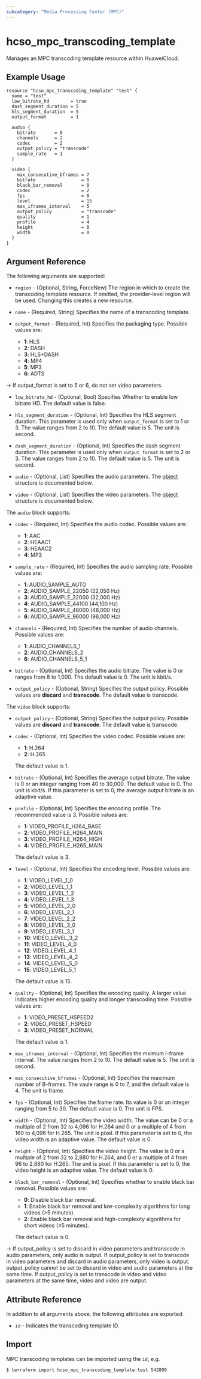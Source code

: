 ```yaml
---
subcategory: "Media Processing Center (MPC)"
---
```


# hcso_mpc_transcoding_template

Manages an MPC transcoding template resource within HuaweiCloud.

## Example Usage

```hcl
resource "hcso_mpc_transcoding_template" "test" {
  name = "test"
  low_bitrate_hd        = true
  dash_segment_duration = 5
  hls_segment_duration  = 5
  output_format         = 1

  audio {
    bitrate       = 0
    channels      = 2
    codec         = 2
    output_policy = "transcode"
    sample_rate   = 1
  }

  video {
    max_consecutive_bframes = 7
    bitrate                 = 0
    black_bar_removal       = 0
    codec                   = 2
    fps                     = 0
    level                   = 15
    max_iframes_interval    = 5
    output_policy           = "transcode"
    quality                 = 1
    profile                 = 4
    height                  = 0
    width                   = 0
  }
}
```

## Argument Reference

The following arguments are supported:

* `region` - (Optional, String, ForceNew) The region in which to create the transcoding template resource. If omitted,
  the provider-level region will be used. Changing this creates a new resource.

* `name` - (Required, String) Specifies the name of a transcoding template.

* `output_format` - (Required, Int) Specifies the packaging type. Possible values are:
  + **1**: HLS
  + **2**: DASH
  + **3**: HLS+DASH
  + **4**: MP4
  + **5**: MP3
  + **6**: ADTS

-> If output_format is set to 5 or 6, do not set video parameters.

* `low_bitrate_hd` - (Optional, Bool) Specifies Whether to enable low bitrate HD. The default value is false.

* `hls_segment_duration` - (Optional, Int) Specifies the HLS segment duration. This parameter is used only
  when `output_format` is set to 1 or 3. The value ranges from 2 to 10. The default value is 5. The unit is second.

* `dash_segment_duration` - (Optional, Int) Specifies the dash segment duration. This parameter is used only when `output_format`
  is set to 2 or 3. The value ranges from 2 to 10. The default value is 5. The unit is second.

* `audio` - (Optional, List) Specifies the audio parameters. The [object](#audio_object) structure is documented below.

* `video` - (Optional, List) Specifies the video parameters. The [object](#video_object) structure is documented below.

<a name="audio_object"></a>
The `audio` block supports:

* `codec` - (Required, Int) Specifies the audio codec. Possible values are:
  + **1**: AAC
  + **2**: HEAAC1
  + **3**: HEAAC2
  + **4**: MP3

* `sample_rate` - (Required, Int) Specifies the audio sampling rate. Possible values are:
  + **1**: AUDIO_SAMPLE_AUTO
  + **2**: AUDIO_SAMPLE_22050 (22,050 Hz)
  + **3**: AUDIO_SAMPLE_32000 (32,000 Hz)
  + **4**: AUDIO_SAMPLE_44100 (44,100 Hz)
  + **5**: AUDIO_SAMPLE_48000 (48,000 Hz)
  + **6**: AUDIO_SAMPLE_96000 (96,000 Hz)

* `channels` - (Required, Int) Specifies the number of audio channels. Possible values are:
  + **1**: AUDIO_CHANNELS_1
  + **2**: AUDIO_CHANNELS_2
  + **6**: AUDIO_CHANNELS_5_1

* `bitrate` - (Optional, Int) Specifies the audio bitrate. The value is 0 or ranges from 8 to 1,000.
  The default value is 0. The unit is kbit/s.

* `output_policy` - (Optional, String) Specifies the output policy. Possible values are **discard** and **transcode**.
  The default value is transcode.

<a name="video_object"></a>
The `video` block supports:

* `output_policy` - (Optional, String) Specifies the output policy. Possible values are **discard** and **transcode**.
  The default value is transcode.

* `codec` - (Optional, Int) Specifies the video codec. Possible values are:
  + **1**: H.264
  + **2**: H.265

  The default value is 1.

* `bitrate` - (Optional, Int) Specifies the average output bitrate. The value is 0 or an integer ranging from 40 to
  30,000. The default value is 0. The unit is kbit/s. If this parameter is set to 0, the average output bitrate is an
  adaptive value.

* `profile` - (Optional, Int) Specifies the encoding profile. The recommended value is 3. Possible values are:
  + **1**: VIDEO_PROFILE_H264_BASE
  + **2**: VIDEO_PROFILE_H264_MAIN
  + **3**: VIDEO_PROFILE_H264_HIGH
  + **4**: VIDEO_PROFILE_H265_MAIN

  The default value is 3.

* `level` - (Optional, Int) Specifies the encoding level. Possible values are:
  + **1**: VIDEO_LEVEL_1_0
  + **2**: VIDEO_LEVEL_1_1
  + **3**: VIDEO_LEVEL_1_2
  + **4**: VIDEO_LEVEL_1_3
  + **5**: VIDEO_LEVEL_2_0
  + **6**: VIDEO_LEVEL_2_1
  + **7**: VIDEO_LEVEL_2_2
  + **8**: VIDEO_LEVEL_3_0
  + **9**: VIDEO_LEVEL_3_1
  + **10**: VIDEO_LEVEL_3_2
  + **11**: VIDEO_LEVEL_4_0
  + **12**: VIDEO_LEVEL_4_1
  + **13**: VIDEO_LEVEL_4_2
  + **14**: VIDEO_LEVEL_5_0
  + **15**: VIDEO_LEVEL_5_1

  The default value is 15.

* `quality` - (Optional, Int) Specifies the encoding quality. A larger value indicates higher encoding quality and
  longer transcoding time. Possible values are:
  + **1**: VIDEO_PRESET_HSPEED2
  + **2**: VIDEO_PRESET_HSPEED
  + **3**: VIDEO_PRESET_NORMAL

  The default value is 1.

* `max_iframes_interval` - (Optional, Int) Specifies the mximum I-frame interval. The value ranges from 2 to 10.
  The default value is 5. The unit is second.

* `max_consecutive_bframes` - (Optional, Int) Specifies the maximum number of B-frames.
  The vaule range is  0 to 7, and the default value is 4. The unit is frame.

* `fps` - (Optional, Int) Specifies the frame rate. Its value is 0 or an integer ranging from 5 to 30.
  The default value is 0. The unit is FPS.

* `width` - (Optional, Int) Specifies the video width. The value can be 0 or a multiple of 2 from 32 to 4,096 for H.264
  and 0 or a multiple of 4 from 160 to 4,096 for H.265. The unit is pixel. If this parameter is set to 0, the video width
  is an adaptive value. The default value is 0.

* `height` - (Optional, Int) Specifies the video height. The value is 0 or a multiple of 2 from 32 to 2,880 for H.264,
  and 0 or a multiple of 4 from 96 to 2,880 for H.265. The unit is pixel. If this parameter is set to 0, the video height
  is an adaptive value. The default value is 0.

* `black_bar_removal` - (Optional, Int) Specifies whether to enable black bar removal. Possible values are:
  + **0**: Disable black bar removal.
  + **1**: Enable black bar removal and low-complexity algorithms for long videos (>5 minutes).
  + **2**: Enable black bar removal and high-complexity algorithms for short videos (≤5 minutes).

  The default value is 0.

-> If output_policy is set to discard in video parameters and transcode in audio parameters, only audio is output.
  If output_policy is set to transcode in video parameters and discard in audio parameters, only video is output.
  output_policy cannot be set to discard in video and audio parameters at the same time.
  If output_policy is set to transcode in video and video parameters at the same time, video and video are output.

## Attribute Reference

In addition to all arguments above, the following attributes are exported:

* `id` - Indicates the transcoding template ID.

## Import

MPC transcoding templates can be imported using the `id`, e.g.

```
$ terraform import hcso_mpc_transcoding_template.test 542899
```
